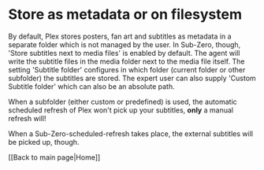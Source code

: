 # Store as metadata or on filesystem

By default, Plex stores posters, fan art and subtitles as metadata in a separate folder which is not managed by the user. In Sub-Zero, though, 'Store subtitles next to media files' is enabled by default. The agent will write the subtitle files in the media folder next to the media file itself. The setting 'Subtitle folder' configures in which folder (current folder or other subfolder) the subtitles are stored. The expert user can also supply 'Custom Subtitle folder' which can also be an absolute path.

When a subfolder (either custom or predefined) is used, the automatic scheduled refresh of Plex won't pick up your subtitles, **only** a manual refresh will!

When a Sub-Zero-scheduled-refresh takes place, the external subtitles will be picked up, though.

[[Back to main page|Home]]